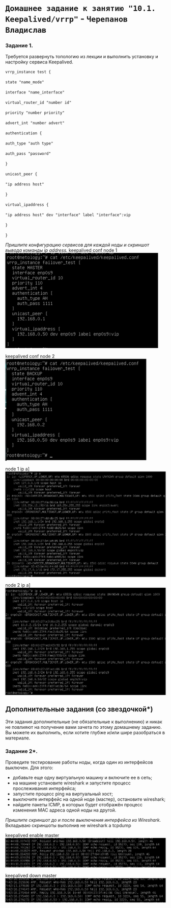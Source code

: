 # `Домашнее задание к занятию "10.1. Keepalived/vrrp"` - `Черепанов Владислав`

### Задание 1. 

Требуется развернуть топологию из лекции и выполнить установку и настройку сервиса Keepalived. 

```
vrrp_instance test {

state "name_mode"

interface "name_interface"

virtual_router_id "number id"

priority "number priority"

advert_int "number advert"

authentication {

auth_type "auth type"

auth_pass "password"

}

unicast_peer {

"ip address host"

}

virtual_ipaddress {

"ip address host" dev "interface" label "interface":vip

}

}

```

*Пришлите  конфигурацию сервисов для каждой ноды и скриншот вывода команды  ip address.*
keepalived conf node 1
![Скриншот-1 keepalived conf node 1](https://github.com/plusvaldis/10-01-hw/blob/main/img/img0.png)

keepalived conf node 2
![Скриншот-2 keepalived conf node 2](https://github.com/plusvaldis/10-01-hw/blob/main/img/2.png)

node 1 ip a]
![Скриншот-3 node 1 ip a](https://github.com/plusvaldis/10-01-hw/blob/main/img/3.png)

node 2 ip a]
![Скриншот-4 node 2 ip a](https://github.com/plusvaldis/10-01-hw/blob/main/img/4.png)

## Дополнительные задания (со звездочкой*)

Эти задания дополнительные (не обязательные к выполнению) и никак не повлияют на получение вами зачета по этому домашнему заданию. Вы можете их выполнить, если хотите глубже и/или шире разобраться в материале.
 
### Задание 2*.

Проведите тестирование работы ноды, когда один из интерфейсов выключен. Для этого:
- добавьте еще одну виртуальную машину и включите ее в сеть;
- на машине установите wireshark и запустите процесс прослеживания интерфейса;
- запустите процесс ping на виртуальный хост;
- выключите интерфейс на одной ноде (мастер), остановите wireshark;
- найдите пакеты ICMP, в которых будет отображён процесс изменения MAC адреса одной ноды на другой. 

 *Пришлите скриншот до и после выключения интерфейса из Wireshark.*
 Вкладываю скриншоты выполнив не wireshark а tcpdump
 
 keepalived enable master
![Скриншот-1 keepalived enable master](https://github.com/plusvaldis/10-01-hw/blob/main/img/5.png)

keepalived down master
![Скриншот-2 keepalived down master](https://github.com/plusvaldis/10-01-hw/blob/main/img/6.png)
 
